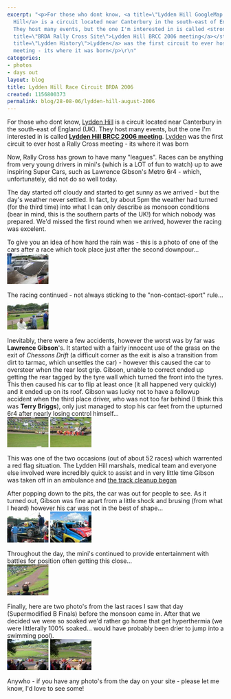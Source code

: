 ```yaml
---
excerpt: "<p>For those who dont know, <a title=\"Lydden Hill GoogleMap Link\" href=\"http://maps.google.co.uk/maps?f=q&hl=en&sll=51.177971,1.188669&sspn=0.01738,0.054245&q=Lydden+Race+Circuit&ie=UTF8&cid=51177971,1188669,17166188367421596284&li=lmd&z=14&om=1&iwloc=A\">Lydden
  Hill</a> is a circuit located near Canterbury in the south-east of England (UK).
  They host many events, but the one I'm interested in is called <strong><a href=\"http://www.rallycrossuk.com/\"
  title=\"BRDA Rally Cross Site\">Lydden Hill BRCC 2006 meeting</a></strong>. <a href=\"http://www.rallycrossuk.com/circuits/lydden.html\"
  title=\"Lydden History\">Lydden</a> was the first circuit to ever host a Rally Cross
  meeting - its where it was born</p>\r\n"
categories:
- photos
- days out
layout: blog
title: Lydden Hill Race Circuit BRDA 2006
created: 1156800373
permalink: blog/28-08-06/lydden-hill-august-2006
---
```

<p>For those who dont know, <a title="Lydden Hill GoogleMap Link" href="http://maps.google.co.uk/maps?f=q&hl=en&sll=51.177971,1.188669&sspn=0.01738,0.054245&q=Lydden+Race+Circuit&ie=UTF8&cid=51177971,1188669,17166188367421596284&li=lmd&z=14&om=1&iwloc=A">Lydden Hill</a> is a circuit located near Canterbury in the south-east of England (UK). They host many events, but the one I'm interested in is called <strong><a href="http://www.rallycrossuk.com/" title="BRDA Rally Cross Site">Lydden Hill BRCC 2006 meeting</a></strong>. <a href="http://www.rallycrossuk.com/circuits/lydden.html" title="Lydden History">Lydden</a> was the first circuit to ever host a Rally Cross meeting - its where it was born</p>
<!--break-->
<p>Now, Rally Cross has grown to have many "leagues". Races can be anything from very young drivers in mini's (which is a LOT of fun to watch) up to awe inspiring Super Cars, such as Lawrence Gibson's Metro 6r4 - which, unfortunately, did not do so well today.</p>
<p>The day started off cloudy and started to get sunny as we arrived - but the day's weather never settled. In fact, by about 5pm the weather had turned (for the third time) into what I can only describe as monsoon conditions (bear in mind, this is the southern parts of the UK!) for which nobody was prepared. We'd missed the first round when we arrived, however the racing was excelent.</p>
<p>To give you an idea of how hard the rain was - this is a photo of one of the cars after a race which took place just after the second downpour&hellip;<br/>
<a class="imagefield-fancybox" rel="lydden-gallery" href="/sites/thingy-ma-jig.co.uk/files/images/lydden-2006a1.jpg" title="Dirty Car!"><img src="/sites/thingy-ma-jig.co.uk/files/images/lydden-2006a1.thumbnail.jpg" alt="Dirty Car Thumbnail" /></a></p>
<p>The racing continued - not always sticking to the "non-contact-sport" rule&hellip;<br/>
<a class="imagefield-fancybox" rel="lydden-gallery" href="/sites/thingy-ma-jig.co.uk/files/images/lydden-2006a2.jpg" title="Door to Door Racing!"><img src="/sites/thingy-ma-jig.co.uk/files/images/lydden-2006a2.thumbnail.jpg" alt="Door to Door Racing Thumbnail" /></a></p>
<p>Inevitably, there were a few accidents, however the worst was by far was <strong>Lawrence Gibson</strong>'s. It started with a fairly innocent use of the grass on the exit of <em>Chessons Drift</em> (a difficult corner as the exit is also a transition from dirt to tarmac, which unsettles the car) - however this caused the car to oversteer when the rear lost grip. Gibson, unable to correct ended up getting the rear tagged by the tyre wall which turned the front into the tyres. This then caused his car to flip at least once (it all happened very quickly) and it ended up on its roof. Gibson was lucky not to have a followup accident when the third place driver, who was not too far behind (I think this was <strong>Terry Briggs</strong>), only just managed to stop his car feet from the upturned 6r4 after nearly losing control himself&hellip;<br/>
<a class="imagefield-fancybox" rel="lydden-gallery" href="/sites/thingy-ma-jig.co.uk/files/images/lydden-2006a3.jpg" title="Briggs checks on Gibson"><img src="/sites/thingy-ma-jig.co.uk/files/images/lydden-2006a3.thumbnail.jpg" alt="Briggs checks on Gibson Thumbnail" /></a> <a class="imagefield-fancybox" href="/sites/thingy-ma-jig.co.uk/files/images/lydden-2006a4.jpg" title="Post Accident Cleanup"><img src="/sites/thingy-ma-jig.co.uk/files/images/lydden-2006a4.thumbnail.jpg" alt="Post Accident Cleanup Thumbnail" /></a></p>
<p>This was one of the two occasions (out of about 52 races) which warrented a red flag situation. The Lydden Hill marshals, medical team and everyone else involved were incredibly quick to assist and in very little time Gibson was taken off in an ambulance and <a href="/blog/images/lydden-autumn-2006/post-accident-cleanup" title="Post accident cleanup">the track cleanup began</a></p>
<p>After popping down to the pits, the car was out for people to see. As it turned out, Gibson was fine apart from a little shock and brusing (from what I heard) however his car was not in the best of shape&hellip;<br>
<a class="imagefield-fancybox" rel="lydden-gallery" href="/sites/thingy-ma-jig.co.uk/files/images/lydden-2006a5.jpg" title="Rear View"><img src="/sites/thingy-ma-jig.co.uk/files/images/lydden-2006a5.thumbnail.jpg" alt="Rear View Thumbnail" /></a> <a class="imagefield-fancybox" rel="lydden-gallery" href="/sites/thingy-ma-jig.co.uk/files/images/lydden-2006a6.jpg" title="Front View"><img src="/sites/thingy-ma-jig.co.uk/files/images/lydden-2006a6.thumbnail.jpg" alt="Front View Thumbnail" /></a></p>
<p>Throughout the day, the mini's continued to provide entertainment with battles for position often getting this close&hellip;<br/>
<a class="imagefield-fancybox" rel="lydden-gallery" href="/sites/thingy-ma-jig.co.uk/files/images/lydden-2006a7.jpg" title="Door to Door anyone?"><img src="/sites/thingy-ma-jig.co.uk/files/images/lydden-2006a7.thumbnail.jpg" alt="Mini Entertainment" /></a></p>
<p>Finally, here are two photo's from the last races I saw that day (Supermodified B Finals) before the monsoon came in. After that we decided we were so soaked we'd rather go home that get hyperthermia (we were littlerally 100% soaked&hellip; would have probably been drier to jump into a swimming pool).<br/>
<a class="imagefield-fancybox" rel="lydden-gallery" href="/sites/thingy-ma-jig.co.uk/files/images/lydden-2006a8.jpg" title="Supermodified B Final 1"><img src="/sites/thingy-ma-jig.co.uk/files/images/lydden-2006a8.thumbnail.jpg" alt="Supermodified B Final 1 Thumbnail" /></a> <a class="imagefield-fancybox" rel="lydden-gallery" href="/sites/thingy-ma-jig.co.uk/files/images/lydden-2006a9.jpg" title="Supermodified B Final 2"><img src="/sites/thingy-ma-jig.co.uk/files/images/lydden-2006a9.thumbnail.jpg" alt="Supermodified B Final 2 Thumbnail" /></a> 
</p>
<p>Anywho - if you have any photo's from the day on your site - please let me know, I'd love to see some!</p>
